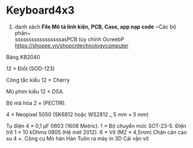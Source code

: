 # Keyboard4x3
1. danh sách **File Mô tả linh kiện, PCB, Case, app nạp code**
  ~Các bộ phận~  
sssssssssssssssssasPCB tùy chỉnh OcreebP
<https://shopee.vn/shopcntechnologycomputer>

<space><space>Bảng KB2040<space><space>


<space><space>12 × Điốt (SOD-123)<space><space>

<space><space>Công tắc kiểu 12 × Cherry<space><space>

<space><space>Mũ phím kiểu 12 × DSA.<space><space>

<space><space>Bộ mã hóa 2 × (PEC11R).<space><space>

<space><space>4 × Neopixel 5050 (SK6812 hoặc WS2812 _ 5 mm × 5 mm)

<space><space>Tụ điện 4 × 0,1 µF 0603 (1608 Metric).
<space><space>1 × Bộ chuyển mức SOT-23-5.
<space><space>Điện trở 1 × 10 kOhms 0805 (Hệ mét 2012).
<space><space>6 × Vít (M2 × 4,5mm)
<space><space>Chân cản cao su 4 ×.
<space><space>Công cụ
<space><space>Mỏ hàn
<space><space>Hàn
<space><space>Tuôn ra
<space><space>máy in 3D
<space><space>Cái vặn vít
